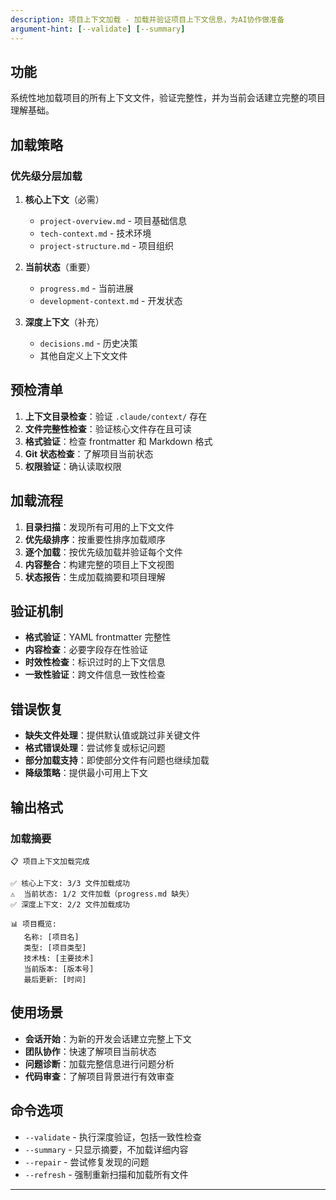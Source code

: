 ```yaml
---
description: 项目上下文加载 - 加载并验证项目上下文信息，为AI协作做准备
argument-hint: [--validate] [--summary]
---
```


## 功能
系统性地加载项目的所有上下文文件，验证完整性，并为当前会话建立完整的项目理解基础。

## 加载策略
### 优先级分层加载
1. **核心上下文**（必需）
   - `project-overview.md` - 项目基础信息
   - `tech-context.md` - 技术环境
   - `project-structure.md` - 项目组织

2. **当前状态**（重要）
   - `progress.md` - 当前进展
   - `development-context.md` - 开发状态

3. **深度上下文**（补充）
   - `decisions.md` - 历史决策
   - 其他自定义上下文文件

## 预检清单
1. **上下文目录检查**：验证 `.claude/context/` 存在
2. **文件完整性检查**：验证核心文件存在且可读
3. **格式验证**：检查 frontmatter 和 Markdown 格式
4. **Git 状态检查**：了解项目当前状态
5. **权限验证**：确认读取权限

## 加载流程
1. **目录扫描**：发现所有可用的上下文文件
2. **优先级排序**：按重要性排序加载顺序  
3. **逐个加载**：按优先级加载并验证每个文件
4. **内容整合**：构建完整的项目上下文视图
5. **状态报告**：生成加载摘要和项目理解

## 验证机制
- **格式验证**：YAML frontmatter 完整性
- **内容检查**：必要字段存在性验证
- **时效性检查**：标识过时的上下文信息
- **一致性验证**：跨文件信息一致性检查

## 错误恢复
- **缺失文件处理**：提供默认值或跳过非关键文件
- **格式错误处理**：尝试修复或标记问题
- **部分加载支持**：即使部分文件有问题也继续加载
- **降级策略**：提供最小可用上下文

## 输出格式
### 加载摘要
```
📋 项目上下文加载完成

✅ 核心上下文: 3/3 文件加载成功
⚠️  当前状态: 1/2 文件加载（progress.md 缺失）
✅ 深度上下文: 2/2 文件加载成功

📊 项目概览:
   名称: [项目名]
   类型: [项目类型]
   技术栈: [主要技术]
   当前版本: [版本号]
   最后更新: [时间]
```

## 使用场景
- **会话开始**：为新的开发会话建立完整上下文
- **团队协作**：快速了解项目当前状态
- **问题诊断**：加载完整信息进行问题分析
- **代码审查**：了解项目背景进行有效审查

## 命令选项
- `--validate` - 执行深度验证，包括一致性检查
- `--summary` - 只显示摘要，不加载详细内容
- `--repair` - 尝试修复发现的问题
- `--refresh` - 强制重新扫描和加载所有文件

---